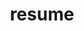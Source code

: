 ---
layout: cv
permalink: /resume/
title: resume
nav: true
nav_order: 4
# redirect_to: /assets/pdf/MusicTechResume2023.pdf
---